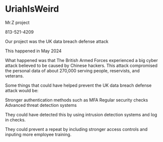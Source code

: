# UriahIsWeird
Mr.Z project


813-521-4209


Our project was the UK data breach defense attack

This happened in May 2024

What happened was that The British Armed Forces experienced a big cyber attack believed to be caused by Chinese hackers. This attack compromised the personal data of about 270,000 serving people, reservists, and veterans.


Some things that could have helped prevent the UK data breach defense attack would be:

Stronger authentication methods such as MFA
Regular security checks
Advanced threat detection systems

They could have detected this by using intrusion detection systems and log in checks.

They could prevent a repeat by including stronger access controls and inputing more employee training.
